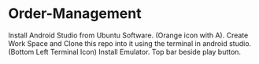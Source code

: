 # Order-Management

Install Android Studio from Ubuntu Software. (Orange icon with A).
Create Work Space and Clone this repo into it using the terminal in android studio.(Bottom Left Terminal Icon)
Install Emulator. Top bar beside play button.

